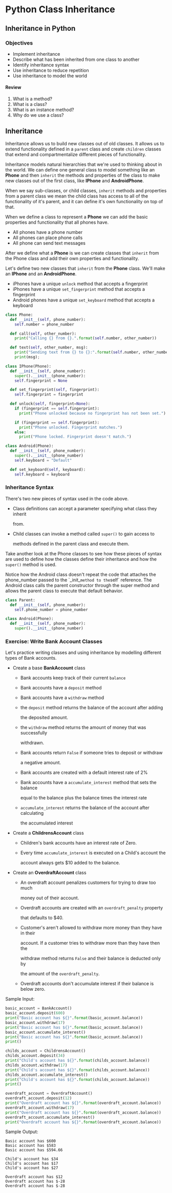 # Python Class Inheritance

## Inheritance in Python

### Objectives

* Implement inheritance
* Describe what has been inherited from one class to another
* Identify inheritance syntax
* Use inheritance to reduce repetition
* Use inheritance to model the world

#### Review

1. What is a method?
2. What is a class?
3. What is an instance method?
4. Why do we use a class?

## Inheritance

Inheritance allows us to build new classes out of old classes. It allows us to extend functionality defined in a `parent` class and create `children` classes that extend and compartmentalize different pieces of functionality.

Inheritance models natural hierarchies that we're used to thinking about in the world. We can define one general class to model something like an **Phone** and then `inherit` the methods and properties of the class to make new classes out of the first class, like **IPhone** and **AndroidPhone**.

When we say sub-classes, or child classes, `inherit` methods and properties from a parent class we mean the child class has access to all of the functionality of it's parent, and it can define it's own functionality on top of that.

When we define a class to represent a **Phone** we can add the basic properties and functionality that all phones have.

* All phones have a phone number
* All phones can place phone calls
* All phone can send text messages

After we define what a **Phone** is we can create classes that `inherit` from the Phone class and add their own properties and functionality.

Let's define two new classes that `inherit` from the **Phone** class. We'll make an **IPhone** and an **AndroidPhone**.

* iPhones have a unique `unlock` method that accepts a fingerprint
* iPhones have a unique `set_fingerprint` method that accepts a fingerprint
* Android phones have a unique `set_keyboard` method that accepts a keyboard

```python
class Phone:
  def __init__(self, phone_number):
    self.number = phone_number

  def call(self, other_number):
    print("Calling {} from {}.".format(self.number, other_number))

  def text(self, other_number, msg):
    print("Sending text from {} to {}:".format(self.number, other_number))
    print(msg);
```

```python
class IPhone(Phone):
  def __init__(self, phone_number):
    super().__init__(phone_number):
    self.fingerprint = None

  def set_fingerprint(self, fingerprint):
    self.fingerprint = fingerprint

  def unlock(self, fingerprint=None):
    if (fingerprint == self.fingerprint):
      print("Phone unlocked because no fingerprint has not been set.")

    if (fingerprint == self.fingerprint):
      print("Phone unlocked. Fingerprint matches.")
    else:
      print("Phone locked. Fingerprint doesn't match.")

class Android(Phone):
  def __init__(self, phone_number):
    super().__init__(phone_number)
    self.keyboard = "Default"

  def set_keyboard(self, keyboard):
    self.keyboard = keyboard
```

### Inheritance Syntax

There's two new pieces of syntax used in the code above.

* Class definitions can accept a parameter specifying what class they inherit

  from.

* Child classes can invoke a method called `super()` to gain access to

  methods defined in the parent class and execute them.

Take another look at the Phone classes to see how these pieces of syntax are used to define how the classes define their inheritance and how the `super()` method is used.

Notice how the Android class doesn't repeat the code that attaches the phone_number passed to the \`\_init_`method to the`self\` reference. The Android class calls the parent constructor through the super method and allows the parent class to execute that default behavior.

```python
class Parent:
  def __init__(self, phone_number):
    self.phone_number = phone_number

class Android(Phone):
  def __init__(self, phone_number):
    super().__init__(phone_number)
```

### Exercise: Write Bank Account Classes

Let's practice writing classes and using inheritance by modelling different types of Bank accounts.

* Create a base **BankAccount** class
  * Bank accounts keep track of their current `balance`
  * Bank accounts have a `deposit` method
  * Bank accounts have a `withdraw` method
  * the `deposit` method returns the balance of the account after adding

    the deposited amount.

  * the `withdraw` method returns the amount of money that was successfully

    withdrawn.

  * Bank accounts return `False` if someone tries to deposit or withdraw

    a negative amount.

  * Bank accounts are created with a default interest rate of 2%
  * Bank accounts have a `accumulate_interest` method that sets the balance

    equal to the balance plus the balance times the interest rate

  * `accumulate_interest` returns the balance of the account after calculating

    the accumulated interest
* Create a **ChildrensAccount** class
  * Children's bank accounts have an interest rate of Zero.
  * Every time `accumulate_interest` is executed on a Child's account the

    account  always gets $10 added to the balance.
* Create an **OverdraftAccount** class
  * An overdraft account penalizes customers for trying to draw too much

    money out of their account.

  * Overdraft accounts are created with an `overdraft_penalty` property

    that defaults to $40.

  * Customer's aren't allowed to withdraw more money than they have in their

    account. If a customer tries to withdraw more than they have then the

    withdraw method returns `False` and their balance is deducted only by

    the amount of the `overdraft_penalty`.

  * Overdraft accounts don't accumulate interest if their balance is below zero.

Sample Input:

```python
basic_account = BankAccount()
basic_account.deposit(600)
print("Basic account has ${}".format(basic_account.balance))
basic_account.withdraw(17)
print("Basic account has ${}".format(basic_account.balance))
basic_account.accumulate_interest()
print("Basic account has ${}".format(basic_account.balance))
print()

childs_account = ChildrensAccount()
childs_account.deposit(34)
print("Child's account has ${}".format(childs_account.balance))
childs_account.withdraw(17)
print("Child's account has ${}".format(childs_account.balance))
childs_account.accumulate_interest()
print("Child's account has ${}".format(childs_account.balance))
print()

overdraft_account = OverdraftAccount()
overdraft_account.deposit(12)
print("Overdraft account has ${}".format(overdraft_account.balance))
overdraft_account.withdraw(17)
print("Overdraft account has ${}".format(overdraft_account.balance))
overdraft_account.accumulate_interest()
print("Overdraft account has ${}".format(overdraft_account.balance))
```

Sample Output:

```text
Basic account has $600
Basic account has $583
Basic account has $594.66

Child's account has $34
Child's account has $17
Child's account has $27

Overdraft account has $12
Overdraft account has $-28
Overdraft account has $-28
```

